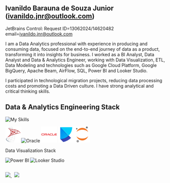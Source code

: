 ## Ivanildo Barauna de Souza Junior (ivanildo.jnr@outlook.com)

JetBrains Control: Request ID=13062024/14620482
                   email=ivanildo.jnr@outlook.com


I am a Data Analytics professional with experience in producing and consuming data, focused on the end-to-end journey of data as a product, transforming it into insights for business. I worked as a BI Analyst, Data Analyst and Data & Analytics Engineer, working with Data Visualization, ETL, Data Modeling and technologies such as Google Cloud Platform, Google BigQuery, Apache Beam, AirFlow, SQL, Power BI and Looker Studio.

I participated in technological migration projects, reducing data processing costs and promoting a Data Driven culture. I have strong analytical and critical thinking skills.

## Data & Analytics Engineering Stack
![My Skills](https://skillicons.dev/icons?i=py,docker,gcp,mysql,postgres,mongodb,bitbucket,github,githubactions,vscode,postman,figma,firebase,linux&perline=7)

<img src="https://github.com/devicons/devicon/blob/master/icons/microsoftsqlserver/microsoftsqlserver-original.svg" Alt="SQL Server" width="50" height="50"><img src="https://www.svgrepo.com/show/375551/bigquery.svg" Alt="Oracle" width="50" height="50"> <img src="https://github.com/devicons/devicon/blob/master/icons/oracle/oracle-original.svg" Alt="Oracle" width="50" height="50"> <img src="https://github.com/devicons/devicon/blob/master/icons/poetry/poetry-original.svg" Alt="Poetry" width="50" height="50"><img src="https://github.com/devicons/devicon/blob/master/icons/jupyter/jupyter-original.svg" Alt="Jupyter" width="50" height="50">

Data Visualization Stack

<img src="https://github.com/microsoft/PowerBI-Icons/blob/main/SVG/Power-BI.svg" Alt="Power BI" width="50" height="50"> <img src="https://www.svgrepo.com/show/354012/looker-icon.svg" Alt="Looker Studio" width="50" height="50">


##
<p align="left">
  <a href="https://github.com/IvanildoBarauna/ETL-awesome-api">
    <img align="bottom" src="https://github-readme-stats.vercel.app/api?username=IvanildoBarauna&hide=stars,contribs&show=prs_merged,prs_merged_percentage&show_icons=true&theme=default&include_all_commits=true&rank_icon=percentile&hide_border=true" />
 
 </a>
  &nbsp;<!-- Espaço entre os componentes -->
  <a href="https://github.com/IvanildoBarauna">
    <img align="bottom" src="https://github-readme-stats.vercel.app/api/top-langs/?username=IvanildoBarauna&hide_border=true&layout=compact" />
  </a>
</p>
